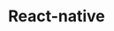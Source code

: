 ---
layout: posts_by_category
categories: react-native
title: React-native
permalink: /category/react-native
---